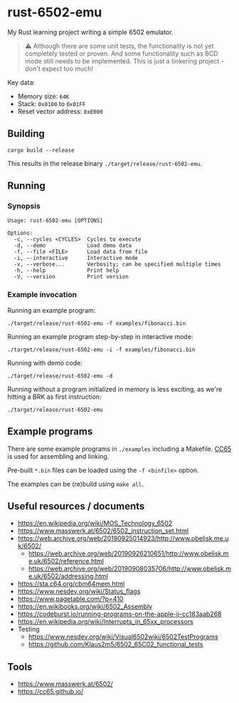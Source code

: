 # rust-6502-emu

My Rust learning project writing a simple 6502 emulator.

> :warning: Although there are some unit tests, the functionality is not yet completely tested or proven. And some functionality such as BCD mode still needs to be implemented. This is just a tinkering project - don't expect too much!

Key data:

* Memory size: `64K`
* Stack: `0x0100` to `0x01FF`
* Reset vector address: `0xE000`

## Building

```shell
cargo build --release
```

This results in the release binary `./target/release/rust-6502-emu`.

## Running

### Synopsis

```
Usage: rust-6502-emu [OPTIONS]

Options:
  -c, --cycles <CYCLES>  Cycles to execute
  -d, --demo             Load demo data
  -f, --file <FILE>      Load data from file
  -i, --interactive      Interactive mode
  -v, --verbose...       Verbosity; can be specified multiple times
  -h, --help             Print help
  -V, --version          Print version
```

### Example invocation

Running an example program:

```shell
./target/release/rust-6502-emu -f examples/fibonacci.bin
```

Running an example program step-by-step in interactive mode:

```shell
./target/release/rust-6502-emu -i -f examples/fibonacci.bin
```

Running with demo code:

```shell
./target/release/rust-6502-emu -d
```

Running without a program initialized in memory is less exciting, as we're hitting a BRK as first instruction:

```shell
./target/release/rust-6502-emu
```

## Example programs

There are some example programs in `./examples` including a Makefile. [CC65](https://cc65.github.io/) is used for assembling and linking.

Pre-built `*.bin` files can be loaded using the `-f <binfile>` option.

The examples can be (re)build using `make all`.

## Useful resources / documents

* https://en.wikipedia.org/wiki/MOS_Technology_6502
* https://www.masswerk.at/6502/6502_instruction_set.html
* https://web.archive.org/web/20190925014923/http://www.obelisk.me.uk/6502/
  * https://web.archive.org/web/20190926210651/http://www.obelisk.me.uk/6502/reference.html
  * https://web.archive.org/web/20190908035706/http://www.obelisk.me.uk/6502/addressing.html
* https://sta.c64.org/cbm64mem.html
* https://www.nesdev.org/wiki/Status_flags
* https://www.pagetable.com/?p=410
* https://en.wikibooks.org/wiki/6502_Assembly
* https://codeburst.io/running-programs-on-the-apple-ii-cc183aab268
* https://en.wikipedia.org/wiki/Interrupts_in_65xx_processors
* Testing
  * https://www.nesdev.org/wiki/Visual6502wiki/6502TestPrograms
  * https://github.com/Klaus2m5/6502_65C02_functional_tests

## Tools

* https://www.masswerk.at/6502/
* https://cc65.github.io/
